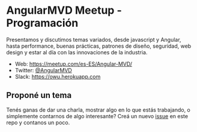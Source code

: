 # AngularMVD Meetup - Programación
Presentamos y discutimos temas variados, desde javascript y Angular, hasta performance, buenas prácticas, patrones de diseño, seguridad, web design y estar al día con las innovaciones de la industria.

* Web: https://meetup.com/es-ES/Angular-MVD/
* Twitter: [@AngularMVD](https://twitter.com/angularMVD)
* Slack: https://owu.herokuapp.com

## Proponé un tema
Tenés ganas de dar una charla, mostrar algo en lo que estás trabajando, o simplemente contarnos de algo interesante? Creá un nuevo [issue](https://github.com/AngularMVD/angularmvd/issues) en este repo y contanos un poco.
